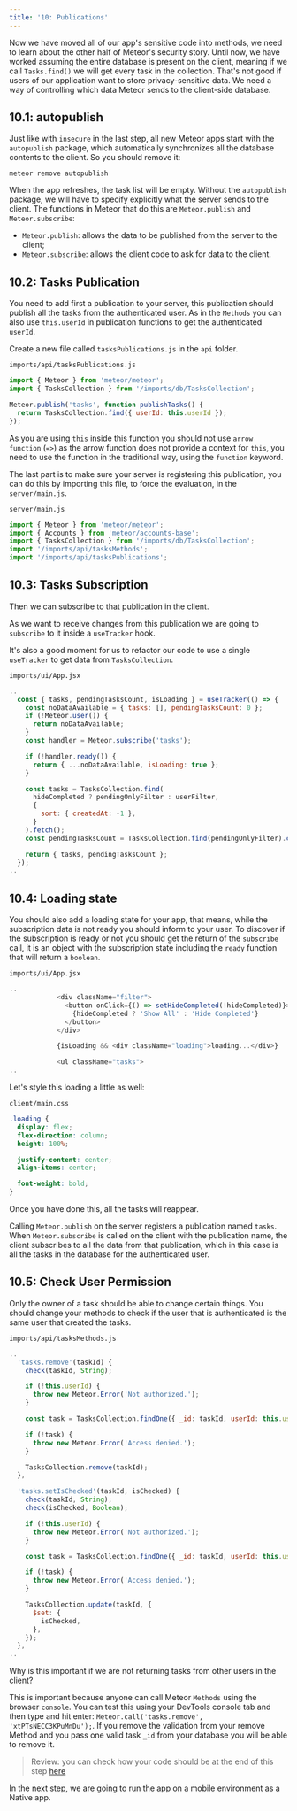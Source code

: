 ```yaml
---
title: '10: Publications'
---
```


Now we have moved all of our app's sensitive code into methods, we need to learn about the other half of Meteor's security story. Until now, we have worked assuming the entire database is present on the client, meaning if we call `Tasks.find()` we will get every task in the collection. That's not good if users of our application want to store privacy-sensitive data. We need a way of controlling which data Meteor sends to the client-side database.

## 10.1: autopublish

Just like with `insecure` in the last step, all new Meteor apps start with the `autopublish` package, which automatically synchronizes all the database contents to the client. So you should remove it:

```
meteor remove autopublish
```

When the app refreshes, the task list will be empty. Without the `autopublish` package, we will have to specify explicitly what the server sends to the client. The functions in Meteor that do this are `Meteor.publish` and `Meteor.subscribe`:

- `Meteor.publish`: allows the data to be published from the server to the client;
- `Meteor.subscribe`: allows the client code to ask for data to the client.

## 10.2: Tasks Publication

You need to add first a publication to your server, this publication should publish all the tasks from the authenticated user. As in the `Methods` you can also use `this.userId` in publication functions to get the authenticated `userId`.

Create a new file called `tasksPublications.js` in the `api` folder.

`imports/api/tasksPublications.js`

```js
import { Meteor } from 'meteor/meteor';
import { TasksCollection } from '/imports/db/TasksCollection';

Meteor.publish('tasks', function publishTasks() {
  return TasksCollection.find({ userId: this.userId });
});
```

As you are using `this` inside this function you should not use `arrow function` (`=>`) as the arrow function does not provide a context for `this`, you need to use the function in the traditional way, using the `function` keyword.

The last part is to make sure your server is registering this publication, you can do this by importing this file, to force the evaluation, in the `server/main.js`.

`server/main.js`

```js
import { Meteor } from 'meteor/meteor';
import { Accounts } from 'meteor/accounts-base';
import { TasksCollection } from '/imports/db/TasksCollection';
import '/imports/api/tasksMethods';
import '/imports/api/tasksPublications';
```

## 10.3: Tasks Subscription

Then we can subscribe to that publication in the client.

As we want to receive changes from this publication we are going to `subscribe` to it inside a `useTracker` hook.

It's also a good moment for us to refactor our code to use a single `useTracker` to get data from `TasksCollection`.

`imports/ui/App.jsx`

```js
..
  const { tasks, pendingTasksCount, isLoading } = useTracker(() => {
    const noDataAvailable = { tasks: [], pendingTasksCount: 0 };
    if (!Meteor.user()) {
      return noDataAvailable;
    }
    const handler = Meteor.subscribe('tasks');

    if (!handler.ready()) {
      return { ...noDataAvailable, isLoading: true };
    }

    const tasks = TasksCollection.find(
      hideCompleted ? pendingOnlyFilter : userFilter,
      {
        sort: { createdAt: -1 },
      }
    ).fetch();
    const pendingTasksCount = TasksCollection.find(pendingOnlyFilter).count();

    return { tasks, pendingTasksCount };
  });
..
```

## 10.4: Loading state

You should also add a loading state for your app, that means, while the subscription data is not ready you should inform to your user. To discover if the subscription is ready or not you should get the return of the `subscribe` call, it is an object with the subscription state including the `ready` function that will return a `boolean`. 

`imports/ui/App.jsx`

```js
..
            <div className="filter">
              <button onClick={() => setHideCompleted(!hideCompleted)}>
                {hideCompleted ? 'Show All' : 'Hide Completed'}
              </button>
            </div>

            {isLoading && <div className="loading">loading...</div>}

            <ul className="tasks">
..
```

Let's style this loading a little as well:

`client/main.css`

```css
.loading {
  display: flex;
  flex-direction: column;
  height: 100%;

  justify-content: center;
  align-items: center;

  font-weight: bold;
}
```

Once you have done this, all the tasks will reappear.

Calling `Meteor.publish` on the server registers a publication named `tasks`. When `Meteor.subscribe` is called on the client with the publication name, the client subscribes to all the data from that publication, which in this case is all the tasks in the database for the authenticated user. 

## 10.5: Check User Permission

Only the owner of a task should be able to change certain things. You should change your methods to check if the user that is authenticated is the same user that created the tasks.

`imports/api/tasksMethods.js`

```js
..
  'tasks.remove'(taskId) {
    check(taskId, String);

    if (!this.userId) {
      throw new Meteor.Error('Not authorized.');
    }

    const task = TasksCollection.findOne({ _id: taskId, userId: this.userId });

    if (!task) {
      throw new Meteor.Error('Access denied.');
    }

    TasksCollection.remove(taskId);
  },

  'tasks.setIsChecked'(taskId, isChecked) {
    check(taskId, String);
    check(isChecked, Boolean);

    if (!this.userId) {
      throw new Meteor.Error('Not authorized.');
    }

    const task = TasksCollection.findOne({ _id: taskId, userId: this.userId });

    if (!task) {
      throw new Meteor.Error('Access denied.');
    }

    TasksCollection.update(taskId, {
      $set: {
        isChecked,
      },
    });
  },
..
```

Why is this important if we are not returning tasks from other users in the client?

This is important because anyone can call Meteor `Methods` using the browser `console`. You can test this using your DevTools console tab and then type and hit enter: `Meteor.call('tasks.remove', 'xtPTsNECC3KPuMnDu');`. If you remove the validation from your remove Method and you pass one valid task `_id` from your database you will be able to remove it.

> Review: you can check how your code should be at the end of this step [here](https://github.com/meteor/react-tutorial/tree/master/src/simple-todos/step10) 

In the next step, we are going to run the app on a mobile environment as a Native app.
